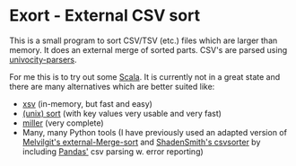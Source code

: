 # Exort - External CSV sort
This is a small program to sort CSV/TSV (etc.) files which are larger than memory. It does  an external merge of sorted parts. CSV's are parsed using [univocity-parsers][8].

For me this is to try out some [Scala][1]. It is currently not in a great state and there
are many alternatives which are better suited like:

* [xsv][2] (in-memory, but fast and easy)
* [(unix) sort][3] (with key values very usable and very fast)
* [miller][4] (very complete)
* Many, many Python tools 
  (I have previously used an adapted version of [Melvilgit's external-Merge-sort][5] and [ShadenSmith's csvsorter][6] by including [Pandas'][7] csv parsing w. error reporting)

[1]: https://www.scala-lang.org
[2]: https://github.com/BurntSushi/xsv
[3]: http://www.man7.org/linux/man-pages/man1/sort.1.html
[4]: http://johnkerl.org/miller/doc/
[5]: https://github.com/melvilgit/external-Merge-Sort
[6]: https://github.com/ShadenSmith/csvsorter
[7]: https://pandas.pydata.org
[8]: https://github.com/uniVocity/univocity-parsers